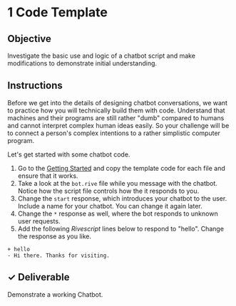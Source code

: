 # 1 Code Template

## Objective

Investigate the basic use and logic of a chatbot script and make modifications to demonstrate initial understanding.

## Instructions

Before we get into the details of designing chatbot conversations, we want to practice how you will technically build them with code. Understand that machines and their programs are still rather "dumb" compared to humans and cannot interpret complex human ideas easily. So your challenge will be to connect a person's complex intentions to a rather simplistic computer program.

Let's get started with some chatbot code.

1. Go to the [Getting Started](../core-template.md) and copy the template code for each file and ensure that it works.
2. Take a look at the `bot.rive` file while you message with the chatbot. Notice how the script file controls how the it responds to you.
3. Change the `start` response, which introduces your chatbot to the user. Include a name for your chatbot. You can change it again later.
4. Change the `*` response as well, where the bot responds to unknown user requests.
5. Add the following _Rivescript_ lines below to respond to "hello". Change the response as you like.

```text
+ hello
- Hi there. Thanks for visiting.
```

## ✓ Deliverable

Demonstrate a working Chatbot.

